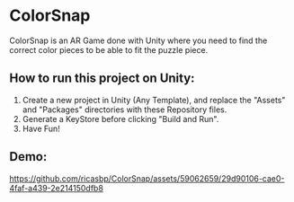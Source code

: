 # ColorSnap
ColorSnap is an AR Game done with Unity where you need to find the correct color pieces to be able to fit the puzzle piece.


## How to run this project on Unity:

1. Create a new project in Unity (Any Template), and replace the "Assets" and "Packages" directories with these Repository files.
2. Generate a KeyStore before clicking "Build and Run".
3. Have Fun!

## Demo:


https://github.com/ricasbp/ColorSnap/assets/59062659/29d90106-cae0-4faf-a439-2e214150dfb8

